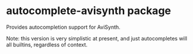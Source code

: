 # autocomplete-avisynth package

Provides autocompletion support for AviSynth.

Note: this version is very simplistic at present, and just autocompletes will
all builtins, regardless of context.
